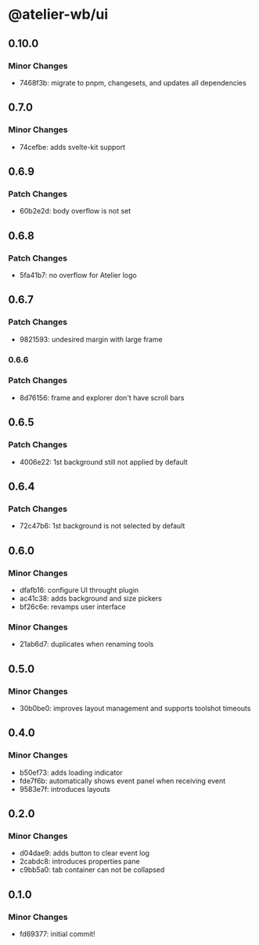 # @atelier-wb/ui

## 0.10.0

### Minor Changes

- 7468f3b: migrate to pnpm, changesets, and updates all dependencies

## 0.7.0

### Minor Changes

- 74cefbe: adds svelte-kit support

## 0.6.9

### Patch Changes

- 60b2e2d: body overflow is not set

## 0.6.8

### Patch Changes

- 5fa41b7: no overflow for Atelier logo

## 0.6.7

### Patch Changes

- 9821593: undesired margin with large frame

### 0.6.6

### Patch Changes

- 8d76156: frame and explorer don't have scroll bars

## 0.6.5

### Patch Changes

- 4006e22: 1st background still not applied by default

## 0.6.4

### Patch Changes

- 72c47b6: 1st background is not selected by default

## 0.6.0

### Minor Changes

- dfafb16: configure UI throught plugin
- ac41c38: adds background and size pickers
- bf26c6e: revamps user interface

### Minor Changes

- 21ab6d7: duplicates when renaming tools

## 0.5.0

### Minor Changes

- 30b0be0: improves layout management and supports toolshot timeouts

## 0.4.0

### Minor Changes

- b50ef73: adds loading indicator
- fde7f6b: automatically shows event panel when receiving event
- 9583e7f: introduces layouts

## 0.2.0

### Minor Changes

- d04dae9: adds button to clear event log
- 2cabdc8: introduces properties pane
- c9bb5a0: tab container can not be collapsed

## 0.1.0

### Minor Changes

- fd69377: initial commit!
